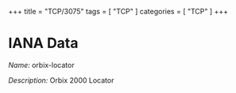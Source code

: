 +++
title = "TCP/3075"
tags = [ "TCP" ]
categories = [ "TCP" ]
+++

# IANA Data

_Name:_ orbix-locator

_Description:_ Orbix 2000 Locator

